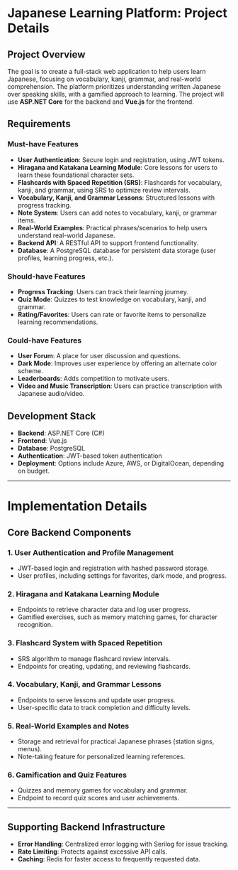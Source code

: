 # Japanese Learning Platform: Project Details

## Project Overview
The goal is to create a full-stack web application to help users learn Japanese, focusing on vocabulary, kanji, grammar, and real-world comprehension. The platform prioritizes understanding written Japanese over speaking skills, with a gamified approach to learning. The project will use **ASP.NET Core** for the backend and **Vue.js** for the frontend.

## Requirements

### Must-have Features
- **User Authentication**: Secure login and registration, using JWT tokens.
- **Hiragana and Katakana Learning Module**: Core lessons for users to learn these foundational character sets.
- **Flashcards with Spaced Repetition (SRS)**: Flashcards for vocabulary, kanji, and grammar, using SRS to optimize review intervals.
- **Vocabulary, Kanji, and Grammar Lessons**: Structured lessons with progress tracking.
- **Note System**: Users can add notes to vocabulary, kanji, or grammar items.
- **Real-World Examples**: Practical phrases/scenarios to help users understand real-world Japanese.
- **Backend API**: A RESTful API to support frontend functionality.
- **Database**: A PostgreSQL database for persistent data storage (user profiles, learning progress, etc.).

### Should-have Features
- **Progress Tracking**: Users can track their learning journey.
- **Quiz Mode**: Quizzes to test knowledge on vocabulary, kanji, and grammar.
- **Rating/Favorites**: Users can rate or favorite items to personalize learning recommendations.

### Could-have Features
- **User Forum**: A place for user discussion and questions.
- **Dark Mode**: Improves user experience by offering an alternate color scheme.
- **Leaderboards**: Adds competition to motivate users.
- **Video and Music Transcription**: Users can practice transcription with Japanese audio/video.

## Development Stack
- **Backend**: ASP.NET Core (C#)
- **Frontend**: Vue.js
- **Database**: PostgreSQL
- **Authentication**: JWT-based token authentication
- **Deployment**: Options include Azure, AWS, or DigitalOcean, depending on budget.

---

# Implementation Details

## Core Backend Components

### 1. User Authentication and Profile Management
- JWT-based login and registration with hashed password storage.
- User profiles, including settings for favorites, dark mode, and progress.

### 2. Hiragana and Katakana Learning Module
- Endpoints to retrieve character data and log user progress.
- Gamified exercises, such as memory matching games, for character recognition.

### 3. Flashcard System with Spaced Repetition
- SRS algorithm to manage flashcard review intervals.
- Endpoints for creating, updating, and reviewing flashcards.

### 4. Vocabulary, Kanji, and Grammar Lessons
- Endpoints to serve lessons and update user progress.
- User-specific data to track completion and difficulty levels.

### 5. Real-World Examples and Notes
- Storage and retrieval for practical Japanese phrases (station signs, menus).
- Note-taking feature for personalized learning references.

### 6. Gamification and Quiz Features
- Quizzes and memory games for vocabulary and grammar.
- Endpoint to record quiz scores and user achievements.

---

## Supporting Backend Infrastructure

- **Error Handling**: Centralized error logging with Serilog for issue tracking.
- **Rate Limiting**: Protects against excessive API calls.
- **Caching**: Redis for faster access to frequently requested data.
